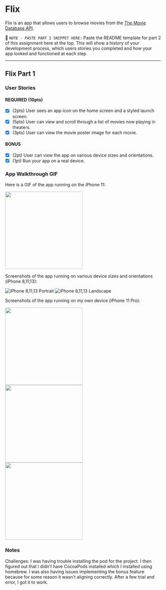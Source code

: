 # Flix

Flix is an app that allows users to browse movies from the [The Movie Database API](http://docs.themoviedb.apiary.io/#).

📝 `NOTE - PASTE PART 2 SNIPPET HERE:` Paste the README template for part 2 of this assignment here at the top. This will show a history of your development process, which users stories you completed and how your app looked and functioned at each step.

---

## Flix Part 1

### User Stories

#### REQUIRED (10pts)
- [x] (2pts) User sees an app icon on the home screen and a styled launch screen.
- [x] (5pts) User can view and scroll through a list of movies now playing in theaters.
- [x] (3pts) User can view the movie poster image for each movie.

#### BONUS
- [x] (2pt) User can view the app on various device sizes and orientations.
- [x] (1pt) Run your app on a real device.

### App Walkthrough GIF
Here is a GIF of the app running on the iPhone 11:

<img src="https://user-images.githubusercontent.com/57969388/154624817-a138d7ae-1ddb-4bad-85ab-b520e8f1b59e.gif" width=250><br>

Screenshots of the app running on various device sizes and orientations (iPhone 8,11,13):

![iPhone 8,11,13 Portrait](https://user-images.githubusercontent.com/57969388/154763093-dceae76f-cf3c-4d0e-ad13-61c7d858be9e.png)
![iPhone 8,11,13 Landscape](https://user-images.githubusercontent.com/57969388/154763129-7f51de33-7471-4e76-8e9d-81e29b811aff.png)

Screenshots of the app running on my own device (iPhone 11 Pro):

<img src="https://user-images.githubusercontent.com/57969388/154625980-456e5a6c-5507-4114-a1f0-27111d83b1bb.png" width=250><br> 
<img src="https://user-images.githubusercontent.com/57969388/154625983-e97aacb4-a412-42d2-85cb-5108b3bbc0f9.png" width=250><br> 
<img src="https://user-images.githubusercontent.com/57969388/154625988-4835aa97-fbee-4901-91b7-9d6b11982583.png" width=250><br>

### Notes
Challenges: I was having trouble installing the pod for the project. 
I then figured out that I didn't have CocoaPods installed which I installed using homebrew. 
I was also having issues implementing the bonus feature because for some reason it wasn't aligning correctly.
After a few trial and error, I got it to work.
